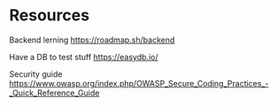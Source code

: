 
# Resources

Backend lerning
https://roadmap.sh/backend

Have a DB to test stuff
https://easydb.io/

Security guide
https://www.owasp.org/index.php/OWASP_Secure_Coding_Practices_-_Quick_Reference_Guide